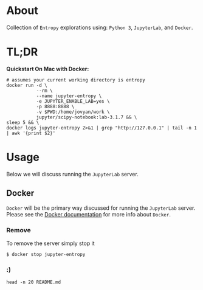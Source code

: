 # About
Collection of `Entropy` explorations using: `Python 3`, `JupyterLab`,
and `Docker`.

# TL;DR
**Quickstart On Mac with Docker:**
```
# assumes your current working directory is entropy
docker run -d \
           --rm \
           --name jupyter-entropy \
           -e JUPYTER_ENABLE_LAB=yes \
           -p 8888:8888 \
           -v $PWD:/home/jovyan/work \
           jupyter/scipy-notebook:lab-3.1.7 && \
sleep 5 && \
docker logs jupyter-entropy 2>&1 | grep "http://127.0.0.1" | tail -n 1 | awk '{print $2}'
```

# Usage
Below we will discuss running the `JupyterLab` server.

## Docker
`Docker` will be the primary way discussed for running the `JupyterLab` server.
Please see the [Docker documentation](https://docs.docker.com/get-started/overview/)
for more info about `Docker`.

### Remove
To remove the server simply stop it
```
$ docker stop jupyter-entropy
```

### :)
```
head -n 20 README.md
```
